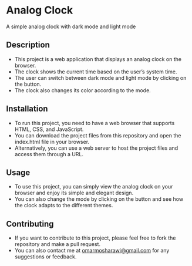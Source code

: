 # Analog Clock
A simple analog clock with dark mode and light mode

## Description
- This project is a web application that displays an analog clock on the browser.
- The clock shows the current time based on the user’s system time.
- The user can switch between dark mode and light mode by clicking on the button.
- The clock also changes its color according to the mode.

## Installation
- To run this project, you need to have a web browser that supports HTML, CSS, and JavaScript.
- You can download the project files from this repository and open the index.html file in your browser.
- Alternatively, you can use a web server to host the project files and access them through a URL.

## Usage
- To use this project, you can simply view the analog clock on your browser and enjoy its simple and elegant design.
- You can also change the mode by clicking on the button and see how the clock adapts to the different themes.

## Contributing
- If you want to contribute to this project, please feel free to fork the repository and make a pull request.
- You can also contact me at omarmosharawi@gmail.com for any suggestions or feedback.
